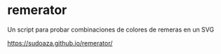 # remerator
Un script para probar combinaciones de colores de remeras en un SVG

https://sudoaza.github.io/remerator/
